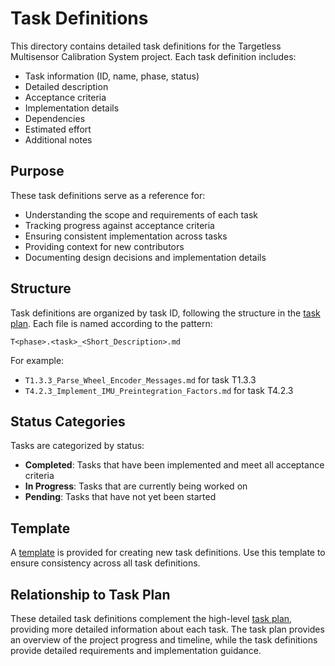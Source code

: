 # Task Definitions

This directory contains detailed task definitions for the Targetless Multisensor Calibration System project. Each task definition includes:

- Task information (ID, name, phase, status)
- Detailed description
- Acceptance criteria
- Implementation details
- Dependencies
- Estimated effort
- Additional notes

## Purpose

These task definitions serve as a reference for:
- Understanding the scope and requirements of each task
- Tracking progress against acceptance criteria
- Ensuring consistent implementation across tasks
- Providing context for new contributors
- Documenting design decisions and implementation details

## Structure

Task definitions are organized by task ID, following the structure in the [task plan](../doc/task_plan.md). Each file is named according to the pattern:

```
T<phase>.<task>_<Short_Description>.md
```

For example:
- `T1.3.3_Parse_Wheel_Encoder_Messages.md` for task T1.3.3
- `T4.2.3_Implement_IMU_Preintegration_Factors.md` for task T4.2.3

## Status Categories

Tasks are categorized by status:
- **Completed**: Tasks that have been implemented and meet all acceptance criteria
- **In Progress**: Tasks that are currently being worked on
- **Pending**: Tasks that have not yet been started

## Template

A [template](template.md) is provided for creating new task definitions. Use this template to ensure consistency across all task definitions.

## Relationship to Task Plan

These detailed task definitions complement the high-level [task plan](../doc/task_plan.md), providing more detailed information about each task. The task plan provides an overview of the project progress and timeline, while the task definitions provide detailed requirements and implementation guidance.
